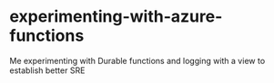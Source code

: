 # experimenting-with-azure-functions
Me experimenting with Durable functions and logging with a view to establish better SRE 
